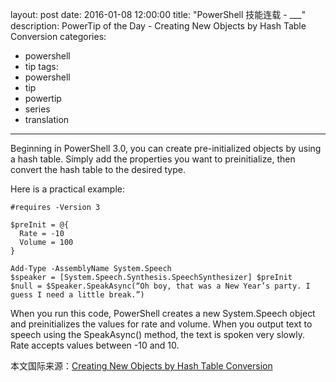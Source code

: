 layout: post
date: 2016-01-08 12:00:00
title: "PowerShell 技能连载 - ___"
description: PowerTip of the Day - Creating New Objects by Hash Table Conversion
categories:
- powershell
- tip
tags:
- powershell
- tip
- powertip
- series
- translation
---
Beginning in PowerShell 3.0, you can create pre-initialized objects by using a hash table. Simply add the properties you want to preinitialize, then convert the hash table to the desired type.

Here is a practical example:

    #requires -Version 3
    
    $preInit = @{
      Rate = -10
      Volume = 100
    }
    
    Add-Type -AssemblyName System.Speech
    $speaker = [System.Speech.Synthesis.SpeechSynthesizer] $preInit
    $null = $Speaker.SpeakAsync(“Oh boy, that was a New Year’s party. I guess I need a little break.”)
    

When you run this code, PowerShell creates a new System.Speech object and preinitializes the values for rate and volume. When you output text to speech using the SpeakAsync() method, the text is spoken very slowly. Rate accepts values between -10 and 10.

<!--more-->
本文国际来源：[Creating New Objects by Hash Table Conversion](http://powershell.com/cs/blogs/tips/archive/2016/01/08/creating-new-objects-by-hash-table-conversion.aspx)
